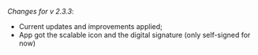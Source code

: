 _Changes for v 2.3.3_:
- Current updates and improvements applied;
- App got the scalable icon and the digital signature (only self-signed for now)
